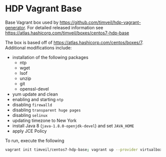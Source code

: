 # HDP Vagrant Base

Base Vagrant box used by https://github.com/timveil/hdp-vagrant-generator.  For detailed released information see https://atlas.hashicorp.com/timveil/boxes/centos7-hdp-base

The box is based off of https://atlas.hashicorp.com/centos/boxes/7.  Additional modifications include:

* installation of the following packages
  * ntp
  * wget
  * lsof
  * unzip
  * git
  * openssl-devel
* yum update and clean
* enabling and starting `ntp`
* disabling `firewalld`
* disabling `transparent huge pages`
* disabling `selinux`
* updating timezone to New York
* install Java 8 (`java-1.8.0-openjdk-devel`) and set `JAVA_HOME`
* apply JCE Policy

To run, execute the following

```bash
vagrant init timveil/centos7-hdp-base; vagrant up --provider virtualbox
```




